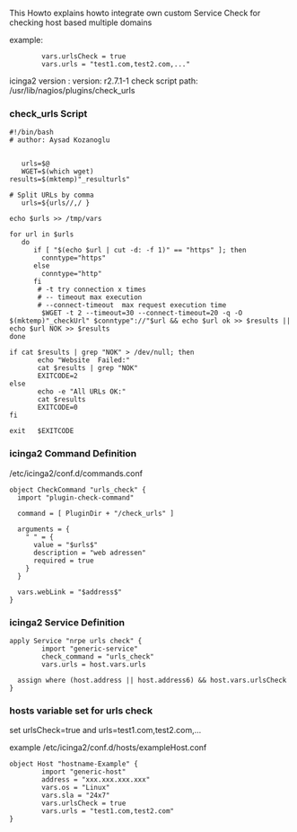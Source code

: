 This Howto explains howto integrate own custom Service Check for checking host based multiple domains

example:
```
        vars.urlsCheck = true
        vars.urls = "test1.com,test2.com,..."
```

icinga2 version : version: r2.7.1-1
check script path: /usr/lib/nagios/plugins/check_urls

### check_urls Script
```
#!/bin/bash
# author: Aysad Kozanoglu


   urls=$@
   WGET=$(which wget)
results=$(mktemp)"_resulturls"

# Split URLs by comma
   urls=${urls//,/ }

echo $urls >> /tmp/vars

for url in $urls
   do
      if [ "$(echo $url | cut -d: -f 1)" == "https" ]; then
        conntype="https"
      else
        conntype="http"
      fi
  	   # -t try connection x times
	   # -- timeout max execution 
	   # --connect-timeout  max request execution time
	    $WGET -t 2 --timeout=30 --connect-timeout=20 -q -O $(mktemp)"_checkUrl" $conntype"://"$url && echo $url ok >> $results || echo $url NOK >> $results
done

if cat $results | grep "NOK" > /dev/null; then
       echo "Website  Failed:"
       cat $results | grep "NOK"
       EXITCODE=2
else
       echo -e "All URLs OK:"
       cat $results
       EXITCODE=0
fi

exit   $EXITCODE

```

### icinga2 Command Definition
/etc/icinga2/conf.d/commands.conf
```
object CheckCommand "urls_check" {
  import "plugin-check-command"

  command = [ PluginDir + "/check_urls" ]

  arguments = {
    " " = {
      value = "$urls$"
      description = "web adressen"
      required = true
    }
  }

  vars.webLink = "$address$"
}
```

### icinga2 Service Definition
```
apply Service "nrpe urls check" {
        import "generic-service"
        check_command = "urls_check"
        vars.urls = host.vars.urls

  assign where (host.address || host.address6) && host.vars.urlsCheck
}
```

### hosts variable set for urls check 
set urlsCheck=true and urls=test1.com,test2.com,...

example
/etc/icinga2/conf.d/hosts/exampleHost.conf
```
object Host "hostname-Example" {
        import "generic-host"
        address = "xxx.xxx.xxx.xxx"
        vars.os = "Linux"
        vars.sla = "24x7"
        vars.urlsCheck = true
        vars.urls = "test1.com,test2.com"
}
```
